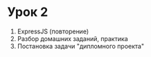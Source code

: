 # Урок 2

1. ExpressJS (повторение)
2. Разбор домашних заданий, практика
3. Постановка задачи "дипломного проекта"

